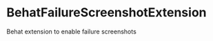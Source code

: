 BehatFailureScreenshotExtension
===============================

Behat extension to enable failure screenshots
